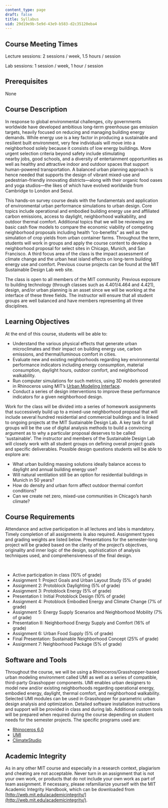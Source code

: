 ```yaml
---
content_type: page
draft: false
title: Syllabus
uid: 29d19e9b-5e9d-43e9-b583-d2c35120eba4
---
```

## Course Meeting Times

Lecture sessions: 2 sessions / week, 1.5 hours / session

Lab sessions: 1 session / week, 1 hour / session 

## Prerequisites

None 

## Course Description

In response to global environmental challenges, city governments worldwide have developed ambitious long-term greenhouse gas emission targets, heavily focused on reducing and managing building energy demands. While energy use is a key factor in producing a sustainable and resilient built environment, very few individuals will move into a neighborhood solely because it consists of low energy buildings. More urgent selection criteria beyond safety include stimulating  
nearby jobs, good schools, and a diversity of entertainment opportunities as well as healthy and attractive indoor and outdoor spaces that support human-powered transportation. A balanced urban planning approach is hence needed that supports the design of vibrant mixed-use and pedestrian-friendly innovating districts—along with their organic food oases and yoga studios—the likes of which have evolved worldwide from Cambridge to London and Seoul.

This hands-on survey course deals with the fundamentals and application of environmental urban performance simulations to urban design. Core topics include operational and embodied building energy use and affiliated carbon emissions, access to daylight, neighborhood walkability, and outdoor thermal comfort. Additional topics that we will be reviewing are basic cash flow models to compare the economic viability of competing neighborhood proposals including health “co-benefits” as well as the simulation of crop yields from urban container farms. Throughout the term, students will work in groups and apply the course content to develop a neighborhood proposal for select sites in Chicago, Munich, and San Francisco. A third focus area of the class is the impact assessment of climate change and the urban heat island effects on long-term building energy use and comfort. Previous course projects can be found at the MIT Sustainable Design Lab web site.

The class is open to all members of the MIT community. Previous exposure to building technology (through classes such as 4.401/4.464 and 4.421), design, and/or urban planning is an asset since we will be working at the interface of these three fields. The instructor will ensure that all student groups are well balanced and have members representing all three disciplines.

## Learning Objectives

At the end of this course, students will be able to:

- Understand the various physical effects that generate urban microclimates and their impact on building energy use, carbon emissions, and thermal/luminous comfort in cities.
- Evaluate new and existing neighborhoods regarding key environmental performance indicators including energy consumption, material consumption, daylight hours, outdoor comfort, and neighborhood walkability.
- Run computer simulations for such metrics, using 3D models generated in Rhinoceros using MIT’s [Urban Modeling Interface](http://web.mit.edu/sustainabledesignlab/projects/umi).
- Conduct a series of design interventions to improve these performance indicators for a given neighborhood design.

Work for the class will be divided into a series of homework assignments that successively build up to a mixed-use neighborhood proposal that will include several hundred residential and commercial buildings and is linked to ongoing projects at the MIT Sustainable Design Lab. A key task for all groups will be the use of digital analysis methods to build a convincing argument as to why a particular proposal deserves to be called 'sustainable'. The instructor and members of the Sustainable Design Lab will closely work with all student groups on defining overall project goals and specific deliverables. Possible design questions students will be able to explore are:

- What urban building massing solutions ideally balance access to daylight and annual building energy use?
- Will natural ventilation still be an option for residential buildings in Munich in 50 years?
- How do density and urban form affect outdoor thermal comfort conditions?
- Can we create net zero, mixed-use communities in Chicago’s harsh climate?

## Course Requirements

Attendance and active participation in all lectures and labs is mandatory. Timely completion of all assignments is also required. Assignment types and grading weights are listed below. Presentations for the semester-long project will be graded based on the clarity of the project’s objectives, originality and inner logic of the design, sophistication of analysis techniques used, and comprehensiveness of the final design.

 

- Active participation in class (10% of grade)
- Assignment 1: Project Goals and Urban Layout Study (5% of grade)
- Assignment 2: Protoblock Daylighting (5% of grade)
- Assignment 3: Protoblock Energy (5% of grade)
- Presentation I: Initial Protoblock Design (10% of grade)
- Assignment 4: Protoblock Embodied Energy and Climate Change (7% of grade)
- Assignment 5: Energy Supply Scenarios and Neighborhood Mobility (7% of grade)
- Presentation II: Neighborhood Energy Supply and Comfort (16% of grade)
- Assignment 6: Urban Food Supply (5% of grade)
- Final Presentation: Sustainable Neighborhood Concept (25% of grade)
- Assignment 7: Neighborhood Package (5% of grade)

## Software and Tools

Throughout the course, we will be using a Rhinoceros/Grasshopper-based urban modeling environment called UMI as well as a series of compatible, third-party Grasshopper components. UMI enables urban designers to model new and/or existing neighborhoods regarding operational energy, embodied energy, daylight, thermal comfort, and neighborhood walkability. Selected UMI modules can be used in Grasshopper for parametric urban design analysis and optimization. Detailed software installation instructions and support will be provided in class and during lab. Additional custom tools will be prepared when required during the course depending on student needs for the semester projects. The specific programs used are:

- [Rhinoceros 6.0](http://www.rhino3d.com/)
- [UMI](http://www.urbanmodeling.net)
- [ClimateStudio](http://solemma.com)

## Academic Integrity

As in any other MIT course and especially in a research context, plagiarism and cheating are not acceptable. Never turn in an assignment that is not your own work, or products that do not include your own work as part of team assignment. If necessary, please refamiliarize yourself with the MIT Academic Integrity Handbook, which can be downloaded from [http://web.mit.edu/academicintegrity/](http://web.mit.edu/academicintegrity/).